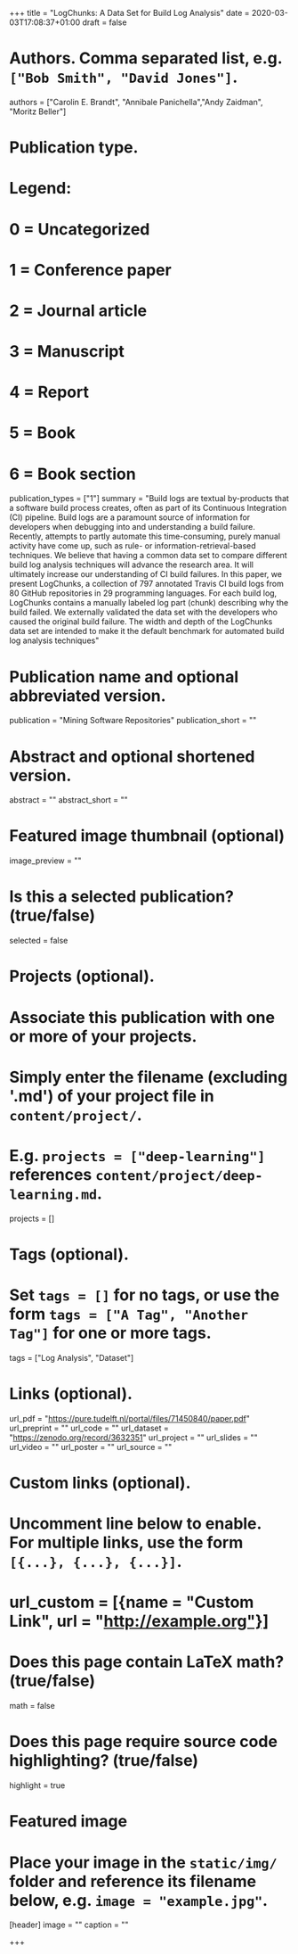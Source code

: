 +++
title = "LogChunks: A Data Set for Build Log Analysis"
date = 2020-03-03T17:08:37+01:00
draft = false

# Authors. Comma separated list, e.g. `["Bob Smith", "David Jones"]`.
authors = ["Carolin E. Brandt", "Annibale Panichella","Andy Zaidman", "Moritz Beller"]

# Publication type.
# Legend:
# 0 = Uncategorized
# 1 = Conference paper
# 2 = Journal article
# 3 = Manuscript
# 4 = Report
# 5 = Book
# 6 = Book section
publication_types = ["1"]
summary = "Build logs are textual by-products that a software build process creates, often as part of its Continuous Integration (CI) pipeline. Build logs are a paramount source of information for developers when debugging into and understanding a build failure. Recently, attempts to partly automate this time-consuming, purely manual activity have come up, such as rule- or information-retrieval-based techniques. We believe that having a common data set to compare different build log analysis techniques will advance the research area. It will ultimately increase our understanding of CI build failures. In this paper, we present LogChunks, a collection of 797 annotated Travis CI build logs from 80 GitHub repositories in 29 programming languages. For each build log, LogChunks contains a manually labeled log part (chunk) describing why the build failed. We externally validated the data set with the developers who caused the original build failure. The width and depth of the LogChunks data set are intended to make it the default benchmark for automated build log analysis techniques" 

# Publication name and optional abbreviated version.
publication = "Mining Software Repositories"
publication_short = ""

# Abstract and optional shortened version.
abstract = ""
abstract_short = ""

# Featured image thumbnail (optional)
image_preview = ""

# Is this a selected publication? (true/false)
selected = false

# Projects (optional).
#   Associate this publication with one or more of your projects.
#   Simply enter the filename (excluding '.md') of your project file in `content/project/`.
#   E.g. `projects = ["deep-learning"]` references `content/project/deep-learning.md`.
projects = []

# Tags (optional).
#   Set `tags = []` for no tags, or use the form `tags = ["A Tag", "Another Tag"]` for one or more tags.
tags = ["Log Analysis", "Dataset"]

# Links (optional).
url_pdf = "https://pure.tudelft.nl/portal/files/71450840/paper.pdf"
url_preprint = ""
url_code = ""
url_dataset = "https://zenodo.org/record/3632351"
url_project = ""
url_slides = ""
url_video = ""
url_poster = ""
url_source = ""

# Custom links (optional).
#   Uncomment line below to enable. For multiple links, use the form `[{...}, {...}, {...}]`.
# url_custom = [{name = "Custom Link", url = "http://example.org"}]

# Does this page contain LaTeX math? (true/false)
math = false

# Does this page require source code highlighting? (true/false)
highlight = true

# Featured image
# Place your image in the `static/img/` folder and reference its filename below, e.g. `image = "example.jpg"`.
[header]
image = ""
caption = ""

+++
